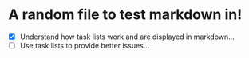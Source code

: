 # A random file to test markdown in!

- [x] Understand how task lists work and are displayed in markdown...
- [ ] Use task lists to provide better issues...
